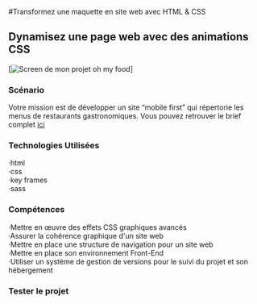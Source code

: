 ﻿#Transformez une maquette en site web avec HTML & CSS
## Dynamisez une page web avec des animations CSS
[![Screen de mon projet oh my food]([URL_of_image](https://github.com/MargYre/my_Ohmyfood/blob/main/assets/ohmyfood-screen.png))]

### Scénario
Votre mission est de développer un site “mobile first” qui répertorie les menus de restaurants gastronomiques.
Vous pouvez retrouver le brief complet [ici](https://s3-eu-west-1.amazonaws.com/course.oc-static.com/projects/DW_P3/Brief%20cre%CC%81atif%20-%20Ohmyfood!.pdf)

### Technologies Utilisées
 ·html<br>
 ·css<br>
 ·key frames<br>
 ·sass<br>

### Compétences
 ·Mettre en œuvre des effets CSS graphiques avancés<br>
 ·Assurer la cohérence graphique d'un site web<br>
 ·Mettre en place une structure de navigation pour un site web<br>
 ·Mettre en place son environnement Front-End<br>
 ·Utiliser un système de gestion de versions pour le suivi du projet et son hébergement

### Tester le projet
